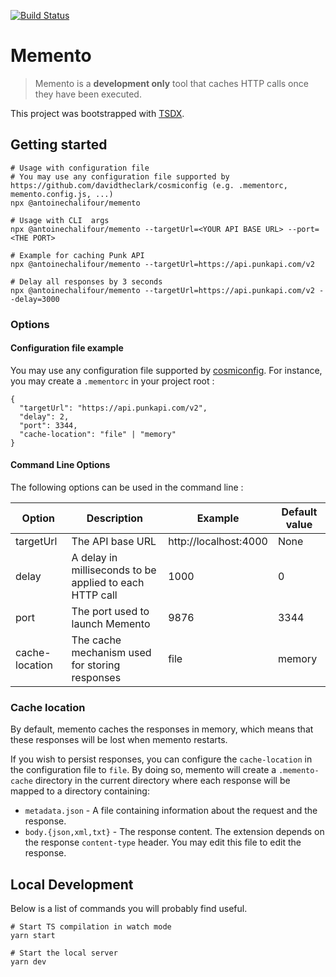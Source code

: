 [![Build Status](https://travis-ci.org/antoinechalifour/memento.svg?branch=master)](https://travis-ci.org/antoinechalifour/memento)

# Memento

> Memento is a **development only** tool that caches HTTP calls once they have been executed.

This project was bootstrapped with [TSDX](https://github.com/jaredpalmer/tsdx).

## Getting started

```
# Usage with configuration file
# You may use any configuration file supported by https://github.com/davidtheclark/cosmiconfig (e.g. .mementorc, memento.config.js, ...)
npx @antoinechalifour/memento

# Usage with CLI  args
npx @antoinechalifour/memento --targetUrl=<YOUR API BASE URL> --port=<THE PORT>

# Example for caching Punk API
npx @antoinechalifour/memento --targetUrl=https://api.punkapi.com/v2

# Delay all responses by 3 seconds
npx @antoinechalifour/memento --targetUrl=https://api.punkapi.com/v2 --delay=3000
```

### Options

#### Configuration file example
You may use any configuration file supported by [cosmiconfig](https://github.com/davidtheclark/cosmiconfig). For instance, you may create a `.mementorc` in your project root :

```
{
  "targetUrl": "https://api.punkapi.com/v2",
  "delay": 2,
  "port": 3344,
  "cache-location": "file" | "memory"
}
```

#### Command Line Options
The following options can be used in the command line :

| Option         | Description                                             | Example               | Default value |
| -------------- | ------------------------------------------------------- | --------------------- | ------------- |
| targetUrl      | The API base URL                                        | http://localhost:4000 | None          |
| delay          | A delay in milliseconds to be applied to each HTTP call | 1000                  | 0             |
| port           | The port used to launch Memento                         | 9876                  | 3344          |
| cache-location | The cache mechanism used for storing responses          | file                  | memory        |


### Cache location

By default, memento caches the responses in memory, which means that these responses will be lost when memento restarts.

If you wish to persist responses, you can configure the `cache-location` in the configuration file to `file`. By doing so, memento will create a `.memento-cache` directory in the current directory where each response will be mapped to a directory containing:

- `metadata.json` - A file containing information about the request and the response.
- `body.{json,xml,txt}` - The response content. The extension depends on the response `content-type` header. You may edit this file to edit the response.

## Local Development

Below is a list of commands you will probably find useful.

```
# Start TS compilation in watch mode
yarn start

# Start the local server
yarn dev
```
